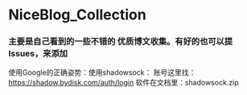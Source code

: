 # NiceBlog\_Collection

### 主要是自己看到的一些不错的 优质博文收集。有好的也可以提Issues，来添加

使用Google的正确姿势：使用shadowsock：
账号这里找：https://shadow.bydisk.com/auth/login
软件在文档里：shadowsock.zip





